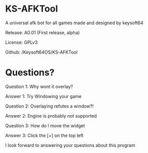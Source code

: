 # KS-AFKTool
A universal afk bot for all games made and designed by keysoft64

Release: A0.01 (First release, alpha)

License: GPLv3

Github: /Keysoft64OS/KS-AFKTool




# Questions?
Question 1: Why wont it overlay?

Answer 1: Try Windowing your game


Question 2: Overlaying refutes a window?!

Answer 2: Engine is probably not supported


Question 3: How do I move the widget

Answer 3: Click the [+] on the top left

I look forward to answering your questions about this program

